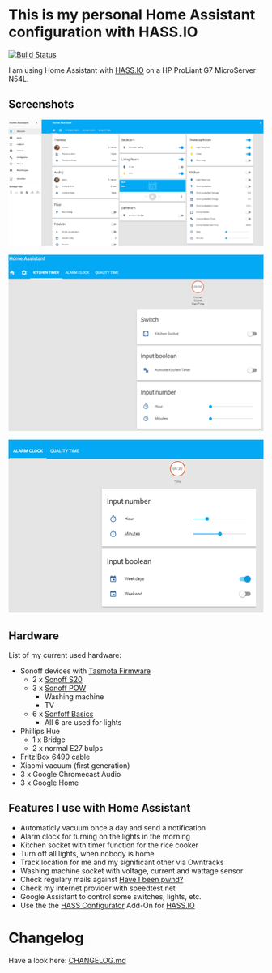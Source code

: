 # This is my personal Home Assistant configuration with HASS.IO

[![Build Status](https://travis-ci.org/ajfriesen/home_assistant_configuration.svg?branch=master)](https://travis-ci.org/ajfriesen/home_assistant_configuration)

I am using Home Assistant with [HASS.IO](https://home-assistant.io/) on a HP ProLiant G7 MicroServer N54L.

## Screenshots

![alt text](screenshots/home_screen.png "Home Screen")

![alt text](screenshots/kitchen_timer.png "Kitchen Timer")

![alt text](screenshots/alarm_clock.png "Alarm Clock")

## Hardware

List of my current used hardware:

- Sonoff devices with [Tasmota Firmware](https://github.com/arendst/Sonoff-Tasmota)
  - 2 x [Sonoff S20](http://sonoff.itead.cc/en/products/residential/s20-socket)
  - 3 x [Sonoff POW](http://sonoff.itead.cc/en/products/sonoff/sonoff-pow)
    - Washing machine
    - TV
  - 6 x [Sonfoff Basics](http://sonoff.itead.cc/en/products/sonoff/sonoff-basic)
    - All 6 are used for lights
- Phillips Hue
  - 1 x Bridge
  - 2 x normal E27 bulps
- Fritz!Box 6490 cable
- Xiaomi vacuum (first generation)
- 3 x Google Chromecast Audio
- 3 x Google Home

## Features I use with Home Assistant

- Automaticly vacuum once a day and send a notification
- Alarm clock for turning on the lights in the morning
- Kitchen socket with timer function for the rice cooker
- Turn off all lights, when nobody is home
- Track location for me and my significant other via Owntracks
- Washing machine socket with voltage, current and wattage sensor
- Check regulary mails against [Have I been pwnd?](https://haveibeenpwned.com/)
- Check my internet provider with speedtest.net
- Google Assistant to control some switches, lights, etc.
- Use the the [HASS Configurator](https://home-assistant.io/addons/configurator/) Add-On for [HASS.IO](https://home-assistant.io/)

# Changelog

Have a look here: [CHANGELOG.md](CHANGELOG.md)